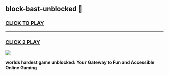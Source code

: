 
## block-bast-unblocked 👋
<h3>
<a href="https://premium.freeplayer.one?title=block-bast-unblocked&ref=14F">CLICK TO PLAY</a></h3>
<hr>

<h3>
<a href="https://premium.freeplayer.one?title=block-bast-unblocked&ref=14F">CLICK 2 PLAY</a>
  
</h3>

<a href="https://premium.freeplayer.one?title=block-bast-unblocked&ref=12F/"><img src="https://clearcache.store/games.png"></a>


**worlds hardest game unblocked: Your Gateway to Fun and Accessible Online Gaming**

